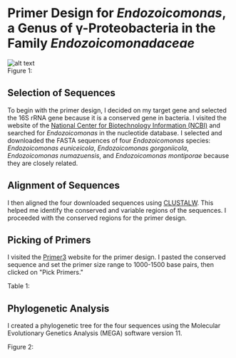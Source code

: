# **Primer Design for *Endozoicomonas*, a Genus of γ-Proteobacteria in the Family *Endozoicomonadaceae***

![alt text](../images/)   
Figure 1: 

## **Selection of Sequences**

To begin with the primer design, I decided on my target gene and selected the 16S rRNA gene because it is a conserved gene in bacteria. I visited the website of the [ National Center for Biotechnology Information (NCBI)](https://www.ncbi.nlm.nih.gov/) and searched for *Endozoicomonas* in the nucleotide database. I selected and downloaded the FASTA sequences of four *Endozoicomonas* species: *Endozoicomonas* *euniceicola*, *Endozoicomonas* *gorgoniicola*, *Endozoicomonas* *numazuensis*, and *Endozoicomonas* *montiporae* because they are closely related.

## **Alignment of Sequences**

I then aligned the four downloaded sequences using  [CLUSTALW](https://www.genome.jp/tools-bin/clustalw). This helped me identify the conserved and variable regions of the sequences. I proceeded with the conserved regions for the primer design.

## **Picking of Primers**

I visited the [Primer3](https://primer3.ut.ee/) website for the primer design. I pasted the conserved sequence and set the primer size range to 1000-1500 base pairs, then clicked on "Pick Primers."

Table 1:

## **Phylogenetic Analysis**

I created a phylogenetic tree for the four sequences using the Molecular Evolutionary Genetics Analysis (MEGA) software version 11.

Figure 2: